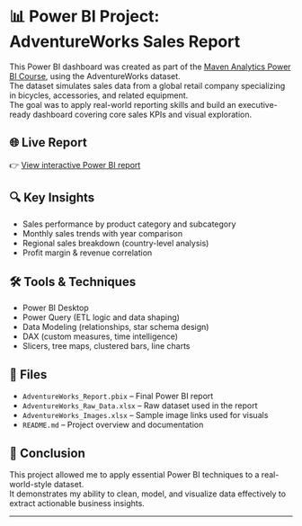 # 📊 Power BI Project: AdventureWorks Sales Report

This Power BI dashboard was created as part of the [Maven Analytics Power BI Course](https://www.udemy.com/course/microsoft-power-bi-up-running-with-power-bi-desktop/), using the AdventureWorks dataset.  
The dataset simulates sales data from a global retail company specializing in bicycles, accessories, and related equipment.  
The goal was to apply real-world reporting skills and build an executive-ready dashboard covering core sales KPIs and visual exploration.


## 🌐 Live Report
👉 [View interactive Power BI report](https://app.powerbi.com/groups/me/reports/ef034a5d-ea83-47d9-9751-43b168a6c4e0/66e8c2355062e6c0204c?experience=power-bi)

## 🔍 Key Insights
- Sales performance by product category and subcategory
- Monthly sales trends with year comparison
- Regional sales breakdown (country-level analysis)
- Profit margin & revenue correlation

## 🛠 Tools & Techniques
- Power BI Desktop
- Power Query (ETL logic and data shaping)
- Data Modeling (relationships, star schema design)
- DAX (custom measures, time intelligence)
- Slicers, tree maps, clustered bars, line charts

## 📂 Files
- `AdventureWorks_Report.pbix` – Final Power BI report
- `AdventureWorks_Raw_Data.xlsx` – Raw dataset used in the report
- `AdventureWorks_Images.xlsx` – Sample image links used for visuals
- `README.md` – Project overview and documentation

## 🧾 Conclusion

This project allowed me to apply essential Power BI techniques to a real-world-style dataset.  
It demonstrates my ability to clean, model, and visualize data effectively to extract actionable business insights.

---


 
